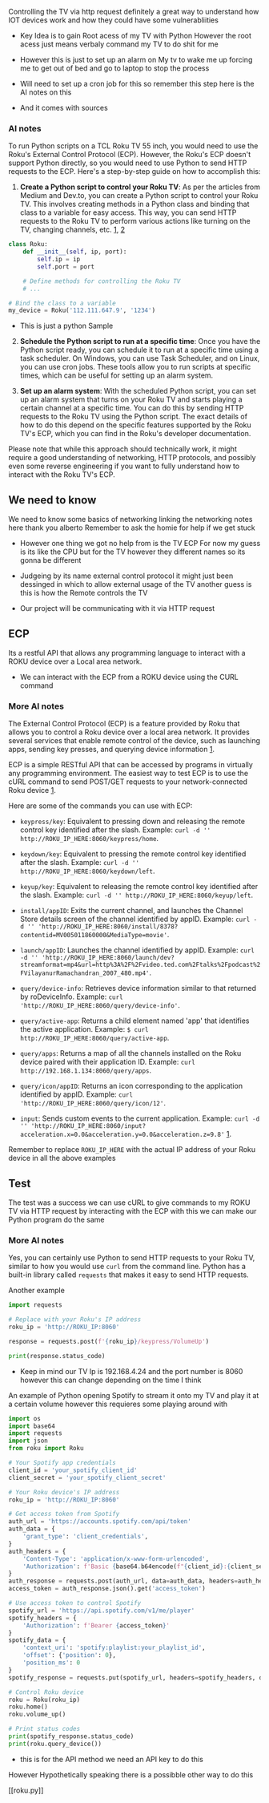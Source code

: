 Controlling the TV via http request definitely a great way to understand how IOT devices work and how they could have some vulnerabliities 

-  Key Idea is to gain Root acess of my TV with Python However the root acess just means verbaly command my TV to do shit for me 
- However this is just to set up an alarm on My tv to wake me up forcing me to get out of bed and go to laptop to stop the process 
- Will need to set up a cron job for this so remember this step here is the AI notes on this

- And it comes with sources 
### AI notes 
To run Python scripts on a TCL Roku TV 55 inch, you would need to use the Roku's External Control Protocol (ECP). However, the Roku's ECP doesn't support Python directly, so you would need to use Python to send HTTP requests to the ECP. Here's a step-by-step guide on how to accomplish this:

1. **Create a Python script to control your Roku TV**: As per the articles from Medium and Dev.to, you can create a Python script to control your Roku TV. This involves creating methods in a Python class and binding that class to a variable for easy access. This way, you can send HTTP requests to the Roku TV to perform various actions like turning on the TV, changing channels, etc. [1](https://medium.com/codex/i-created-a-python-script-to-control-my-roku-tv-d8fb0217308), [2](https://dev.to/davidfree2/i-created-a-python-script-to-control-my-roku-tv-2n40)

```Python 
class Roku:
    def __init__(self, ip, port):
        self.ip = ip
        self.port = port

    # Define methods for controlling the Roku TV
    # ...

# Bind the class to a variable
my_device = Roku('112.111.647.9', '1234')
```

- This is just a python Sample 

2. **Schedule the Python script to run at a specific time**: Once you have the Python script ready, you can schedule it to run at a specific time using a task scheduler. On Windows, you can use Task Scheduler, and on Linux, you can use cron jobs. These tools allow you to run scripts at specific times, which can be useful for setting up an alarm system.

3. **Set up an alarm system**: With the scheduled Python script, you can set up an alarm system that turns on your Roku TV and starts playing a certain channel at a specific time. You can do this by sending HTTP requests to the Roku TV using the Python script. The exact details of how to do this depend on the specific features supported by the Roku TV's ECP, which you can find in the Roku's developer documentation.

Please note that while this approach should technically work, it might require a good understanding of networking, HTTP protocols, and possibly even some reverse engineering if you want to fully understand how to interact with the Roku TV's ECP.

## We need to know
We need to know some basics of networking linking the networking notes here thank you alberto Remember to ask the homie for help if we get stuck 

- However one thing we got no help from is the TV ECP For now my guess is its like the CPU but for the TV however they different names so its gonna be different 

- Judgeing by its name external control protocol it might just been dessinged in which to allow external usage of the TV another guess is this is how the Remote controls the TV 

- Our project will be communicating with it via HTTP request 

## ECP 
Its a restful API that allows any programming language to interact with a ROKU device over a Local area network. 

- We can interact with the ECP from a ROKU device using the CURL command 

### More AI notes 
The External Control Protocol (ECP) is a feature provided by Roku that allows you to control a Roku device over a local area network. It provides several services that enable remote control of the device, such as launching apps, sending key presses, and querying device information [1](https://github.com/tispratik/docs-1/blob/master/develop/guides/remote-api-ecp.md).

ECP is a simple RESTful API that can be accessed by programs in virtually any programming environment. The easiest way to test ECP is to use the cURL command to send POST/GET requests to your network-connected Roku device [1](https://github.com/tispratik/docs-1/blob/master/develop/guides/remote-api-ecp.md).

Here are some of the commands you can use with ECP:

- `keypress/key`: Equivalent to pressing down and releasing the remote control key identified after the slash. Example: `curl -d '' http://ROKU_IP_HERE:8060/keypress/home`.

- `keydown/key`: Equivalent to pressing the remote control key identified after the slash. Example: `curl -d '' http://ROKU_IP_HERE:8060/keydown/left`.

- `keyup/key`: Equivalent to releasing the remote control key identified after the slash. Example: `curl -d '' http://ROKU_IP_HERE:8060/keyup/left`.

- `install/appID`: Exits the current channel, and launches the Channel Store details screen of the channel identified by appID. Example: `curl -d '' 'http://ROKU_IP_HERE:8060/install/8378?contentid=MV005011860000&MediaType=movie'`.

- `launch/appID`: Launches the channel identified by appID. Example: `curl -d '' 'http://ROKU_IP_HERE:8060/launch/dev?streamformat=mp4&url=http%3A%2F%2Fvideo.ted.com%2Ftalks%2Fpodcast%2FVilayanurRamachandran_2007_480.mp4'`.

- `query/device-info`: Retrieves device information similar to that returned by roDeviceInfo. Example: `curl 'http://ROKU_IP_HERE:8060/query/device-info'`.

- `query/active-app`: Returns a child element named 'app' that identifies the active application. Example: `$ curl http://ROKU_IP_HERE:8060/query/active-app`.

- `query/apps`: Returns a map of all the channels installed on the Roku device paired with their application ID. Example: `curl http://192.168.1.134:8060/query/apps`.

- `query/icon/appID`: Returns an icon corresponding to the application identified by appID. Example: `curl 'http://ROKU_IP_HERE:8060/query/icon/12'`.

- `input`: Sends custom events to the current application. Example: `curl -d '' 'http://ROKU_IP_HERE:8060/input?acceleration.x=0.0&acceleration.y=0.0&acceleration.z=9.8'` [1](https://github.com/tispratik/docs-1/blob/master/develop/guides/remote-api-ecp.md).

Remember to replace `ROKU_IP_HERE` with the actual IP address of your Roku device in all the above examples


## Test 
The test was a success we can use cURL to give commands to my ROKU TV via HTTP request by interacting with the ECP with this we can make our Python program do the same 

### More AI notes 

Yes, you can certainly use Python to send HTTP requests to your Roku TV, similar to how you would use `curl` from the command line. Python has a built-in library called `requests` that makes it easy to send HTTP requests.


Another example 
```Python 
import requests

# Replace with your Roku's IP address
roku_ip = 'http://ROKU_IP:8060'

response = requests.post(f'{roku_ip}/keypress/VolumeUp')

print(response.status_code)

```

- Keep in mind our TV Ip is 192.168.4.24 and the port number is 8060 however this can change depending on the time I think 


An example of Python opening Spotify to stream it onto my TV and  play it at a certain volume however this requieres some playing around with 


```Python
import os
import base64
import requests
import json
from roku import Roku

# Your Spotify app credentials
client_id = 'your_spotify_client_id'
client_secret = 'your_spotify_client_secret'

# Your Roku device's IP address
roku_ip = 'http://ROKU_IP:8060'

# Get access token from Spotify
auth_url = 'https://accounts.spotify.com/api/token'
auth_data = {
    'grant_type': 'client_credentials',
}
auth_headers = {
    'Content-Type': 'application/x-www-form-urlencoded',
    'Authorization': f'Basic {base64.b64encode(f"{client_id}:{client_secret}".encode()).decode()}'
}
auth_response = requests.post(auth_url, data=auth_data, headers=auth_headers)
access_token = auth_response.json().get('access_token')

# Use access token to control Spotify
spotify_url = 'https://api.spotify.com/v1/me/player'
spotify_headers = {
    'Authorization': f'Bearer {access_token}'
}
spotify_data = {
    'context_uri': 'spotify:playlist:your_playlist_id',
    'offset': {'position': 0},
    'position_ms': 0
}
spotify_response = requests.put(spotify_url, headers=spotify_headers, data=json.dumps(spotify_data))

# Control Roku device
roku = Roku(roku_ip)
roku.home()
roku.volume_up()

# Print status codes
print(spotify_response.status_code)
print(roku.query_device())
```

- this is for the API method we need an API key to do this 

However Hypothetically speaking there is a possibble other way to do this 

[[roku.py]]